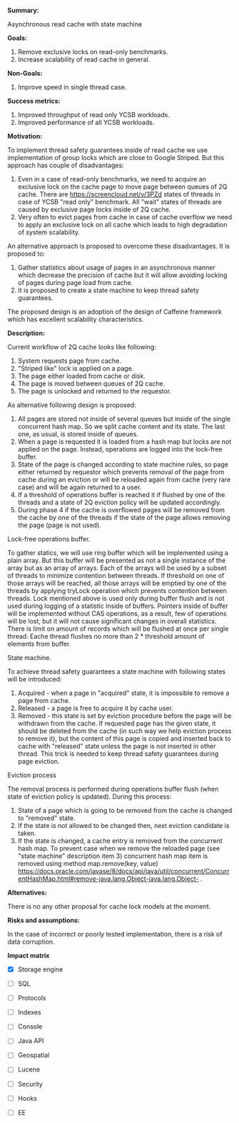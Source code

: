 **Summary:**
 
Asynchronous read cache with state machine

**Goals:**

1. Remove exclusive locks on read-only benchmarks.
2. Increase scalability of read cache in general.

**Non-Goals:**

1. Improve speed in single thread case.

**Success metrics:**

1. Improved throughput of read only YCSB workloads.
2. Improved performance of all YCSB workloads.

**Motivation:**

To implement thread safety guarantees inside of read cache we use implementation of group locks which are close to Google Striped.
But this approach has couple of disadvantages:

1. Even in a case of read-only benchmarks, we need to acquire an exclusive lock on the cache page to move page between queues of 2Q cache. 
There are https://screencloud.net/v/3PZd states of threads in case of YCSB "read only" benchmark. All "wait" states of threads are caused by exclusive page locks inside of 2Q cache.
2. Very often to evict pages from cache in case of cache overflow we need to apply an exclusive lock on all cache which leads to high degradation of system scalability.

An alternative approach is proposed to overcome these disadvantages.
It is proposed to:

1. Gather statistics about usage of pages in an asynchronous manner which decrease the precision of cache but it will allow avoiding locking of pages during page load from cache.
2. It is proposed to create a state machine to keep thread safety guarantees.

The proposed design is an adoption of the design of Caffeine framework which has excellent scalability characteristics.

**Description:**

Current workflow of 2Q cache looks like following:

1. System requests page from cache.
2. "Striped like" lock is applied on a page.
3. The page either loaded from cache or disk.
4. The page is moved between queues of 2Q cache.
5. The page is unlocked and returned to the requestor.

As alternative following design is proposed:

1. All pages are stored not inside of several queues but inside of the single concurrent hash map. So we split cache content and its state. The last one, as usual, is stored inside of queues.
2. When a page is requested it is loaded from a hash map but locks are not applied on the page. Instead, operations are logged into the lock-free 
buffer. 
3. State of the page is changed according to state machine rules, so page either returned by requestor which prevents removal of the page from cache during an eviction or will be reloaded again from cache (very rare case) and will be again returned to a user.
4. If a threshold of operations buffer is reached it if flushed by one of the threads and a state of 2Q eviction policy will be updated accordingly. 
5. During phase 4 if the cache is overflowed pages will be removed from the cache by one of the threads if the state of the page allows removing the page (page is not used).

Lock-free operations buffer.

To gather statics, we will use ring buffer which will be implemented using a plain array.  But this buffer will be presented as not a single instance of the array but as an array of arrays. Each of the arrays will be used by a subset of threads to minimize contention between threads.
If threshold on one of those arrays will be reached, all those arrays will be emptied by one of the threads by applying tryLock operation which prevents contention between threads. Lock mentioned above is used only during buffer flush and is not used during logging of a statistic inside of buffers. Pointers inside of buffer will be implemented without 
CAS operations, as a result, few of operations will be lost, but it will not cause significant changes in overall statistics.
There is limit on amount of records which will be flushed at once per single thread. Eache thread flushes no more than 2 * threshold amount of elements from buffer.

State machine.

To achieve thread safety guarantees a state machine with following states will be introduced:

1. Acquired - when a page in "acquired" state, it is impossible to remove a page from cache. 
2. Released - a page is free to acquire it by cache user.
3. Removed - this state is set by eviction procedure before the page will be withdrawn from the cache. If requested page has the given state, it should be deleted from the cache (in such way we help eviction process to remove it), but the content of this page is copied and inserted back to cache with "released" state unless the page is not inserted in other thread. This trick is needed to keep thread safety guarantees during page eviction. 

Eviction process

The removal process is performed during operations buffer flush (when state of eviction policy is updated).
During this process:
1. State of a page which is going to be removed from the cache is changed to "removed" state.
2. If the state is not allowed to be changed then, next eviction candidate is taken.
3. If the state is changed, a cache entry is removed from the concurrent hash map. 
To prevent case when we remove the reloaded page (see "state machine" description item 3) concurrent hash map item is removed using method map.remove(key, value) https://docs.oracle.com/javase/8/docs/api/java/util/concurrent/ConcurrentHashMap.html#remove-java.lang.Object-java.lang.Object- .

**Alternatives:**

There is no any other proposal for cache lock models at the moment.

**Risks and assumptions:**

In the case of incorrect or poorly tested implementation, there is a risk of data corruption.

**Impact matrix**

- [x] Storage engine
- [ ] SQL
- [ ] Protocols
- [ ] Indexes
- [ ] Console
- [ ] Java API
- [ ] Geospatial
- [ ] Lucene
- [ ] Security
- [ ] Hooks
- [ ] EE

